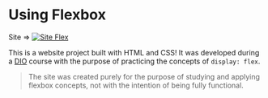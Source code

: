 # Using Flexbox

Site =>
[![Site Flex](https://img.shields.io/website-up-down-green-red/http/monip.org.svg)](https://th3uss.github.io/Utilizando-flex/)

This is a website project built with HTML and CSS! It was developed during a [DIO](https://www.dio.me/) course with the purpose of practicing the concepts of `display: flex`.

> The site was created purely for the purpose of studying and applying flexbox concepts, not with the intention of being fully functional.
